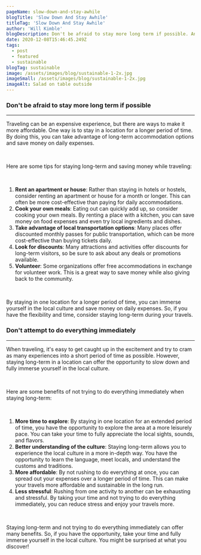 ```yaml
---
pageName: slow-down-and-stay-awhile
blogTitle: 'Slow Down And Stay Awhile'
titleTag: 'Slow Down And Stay Awhile'
author: 'Will Kimble'
blogDescription: Don't be afraid to stay more long term if possible. And don't attempt to do everything immediately.
date: 2020-12-08T15:46:45.249Z
tags:
  - post
  - featured
  - sustainable
blogTag: sustainable
image: /assets/images/blog/sustainable-1-2x.jpg
imageSmall: /assets/images/blog/sustainable-1-2x.jpg
imageAlt: Salad on table outside
---
```


<h3 class="blog-post__sub-heading revealFade">Don't be afraid to stay more long term if possible</h3>
<hr class="blog-post__divider revealFade">
<div class="blog-post__description revealFade">
    <p>Traveling can be an expensive experience, but there are ways to make it more affordable. One way is to stay in a location for a longer period of time. By doing this, you can take advantage of long-term accommodation options and save money on daily expenses.
    </p><br>
    <p>Here are some tips for staying long-term and saving money while traveling:
    </p><br>
    <ol>
        <li><b>Rent an apartment or house</b>: Rather than staying in hotels or hostels, consider renting an apartment or house for a month or longer. This can often be more cost-effective than paying for daily accommodations. </li>
        <li><b>Cook your own meals</b>: Eating out can quickly add up, so consider cooking your own meals. By renting a place with a kitchen, you can save money on food expenses and even try local ingredients and dishes.</li>
        <li><b>Take advantage of local transportation options</b>: Many places offer discounted monthly passes for public transportation, which can be more cost-effective than buying tickets daily.</li>
        <li><b>Look for discounts</b>: Many attractions and activities offer discounts for long-term visitors, so be sure to ask about any deals or promotions available.</li>
        <li><b>Volunteer</b>: Some organizations offer free accommodations in exchange for volunteer work. This is a great way to save money while also giving back to the community.</li>
    </ol><br>
    <p>By staying in one location for a longer period of time, you can immerse yourself in the local culture and save money on daily expenses. So, if you have the flexibility and time, consider staying long-term during your travels.
    </p>
</div>
<h3 class="blog-post__sub-heading revealFade">Don't attempt to do everything immediately</h3>
<hr class="blog-post__divider revealFade">
<div class="blog-post__description revealFade">
    <p>When traveling, it's easy to get caught up in the excitement and try to cram as many experiences into a short period of time as possible. However, staying long-term in a location can offer the opportunity to slow down and fully immerse yourself in the local culture.
    </p><br>
    <p>Here are some benefits of not trying to do everything immediately when staying long-term:
    </p><br>
    <ol>
        <li><b>More time to explore</b>: By staying in one location for an extended period of time, you have the opportunity to explore the area at a more leisurely pace. You can take your time to fully appreciate the local sights, sounds, and flavors.</li>
        <li><b>Better understanding of the culture</b>: Staying long-term allows you to experience the local culture in a more in-depth way. You have the opportunity to learn the language, meet locals, and understand the customs and traditions.</li>
        <li><b>More affordable</b>: By not rushing to do everything at once, you can spread out your expenses over a longer period of time. This can make your travels more affordable and sustainable in the long run.</li>
        <li><b>Less stressful</b>: Rushing from one activity to another can be exhausting and stressful. By taking your time and not trying to do everything immediately, you can reduce stress and enjoy your travels more.</li>
    </ol><br>
    <p>Staying long-term and not trying to do everything immediately can offer many benefits. So, if you have the opportunity, take your time and fully immerse yourself in the local culture. You might be surprised at what you discover!
    </p>
</div>
